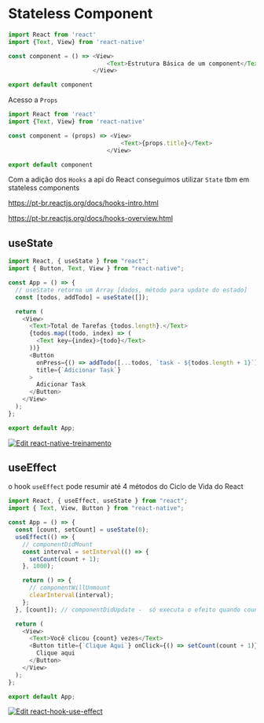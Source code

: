 # Stateless Component

```js
import React from 'react'
import {Text, View} from 'react-native'

const component = () => <View>
                            <Text>Estrutura Básica de um component</Text>
                        </View>

export default component
```

Acesso a `Props`

```js
import React from 'react'
import {Text, View} from 'react-native'

const component = (props) => <View>
                                <Text>{props.title}</Text>
                            </View>

export default component
```

Com a adição dos `Hooks` a api do React conseguimos utilizar `State` tbm em stateless components

https://pt-br.reactjs.org/docs/hooks-intro.html

https://pt-br.reactjs.org/docs/hooks-overview.html

## useState

```js
import React, { useState } from "react";
import { Button, Text, View } from "react-native";

const App = () => {
  // useState retorna um Array [dados, método para update do estado]
  const [todos, addTodo] = useState([]);

  return (
    <View>
      <Text>Total de Tarefas {todos.length}.</Text>
      {todos.map((todo, index) => (
        <Text key={index}>{todo}</Text>
      ))}
      <Button
        onPress={() => addTodo([...todos, `task - ${todos.length + 1}`])}
        title={`Adicionar Task`}
      >
        Adicionar Task
      </Button>
    </View>
  );
};

export default App;

```

[![Edit react-native-treinamento](https://codesandbox.io/static/img/play-codesandbox.svg)](https://codesandbox.io/s/hungry-thunder-l423b?fontsize=14&hidenavigation=1&theme=dark)

## useEffect
o hook `useEffect` pode resumir até 4 métodos do Ciclo de Vida do React

```js
import React, { useEffect, useState } from "react";
import { Text, View, Button } from "react-native";

const App = () => {
  const [count, setCount] = useState(0);
  useEffect(() => {
    // componentDidMount
    const interval = setInterval(() => {
      setCount(count + 1);
    }, 1000);

    return () => {
      // componentWillUnmount
      clearInterval(interval);
    };
  }, [count]); // componentDidUpdate -  só executa o efeito quando count mudar

  return (
    <View>
      <Text>Você clicou {count} vezes</Text>
      <Button title={`Clique Aqui`} onClick={() => setCount(count + 1)}>
        Clique aqui
      </Button>
    </View>
  );
};

export default App;
```

[![Edit react-hook-use-effect](https://codesandbox.io/static/img/play-codesandbox.svg)](https://codesandbox.io/s/crazy-torvalds-qg6zo?fontsize=14&hidenavigation=1&theme=dark)